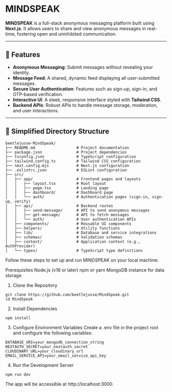 # MINDSPEAK

**MINDSPEAK** is a full-stack anonymous messaging platform built using **Next.js**. It allows users to share and view anonymous messages in real-time, fostering open and uninhibited communication.

---

## 🚀 Features

- **Anonymous Messaging**: Submit messages without revealing your identity.
- **Message Feed**: A shared, dynamic feed displaying all user-submitted messages.
- **Secure User Authentication**: Features such as sign-up, sign-in, and OTP-based verification.
- **Interactive UI**: A sleek, responsive interface styled with **Tailwind CSS**.
- **Backend APIs**: Robust APIs to handle message storage, moderation, and user interactions.

---

## 📂 Simplified Directory Structure

```plaintext
beetlejusse-MindSpeak/
├── README.md                  # Project documentation
├── package.json               # Project dependencies
├── tsconfig.json              # TypeScript configuration
├── tailwind.config.ts         # Tailwind CSS configuration
├── next.config.mjs            # Next.js configuration
├── .eslintrc.json             # ESLint configuration
├── src/
│   ├── app/                   # Frontend pages and layouts
│   │   ├── layout.tsx         # Root layout
│   │   ├── page.tsx           # Landing page
│   │   ├── dashboard/         # Dashboard page
│   │   └── auth/              # Authentication pages (sign-in, sign-up, verify)
│   ├── api/                   # Backend routes
│   │   ├── send-message/      # API to send anonymous messages
│   │   ├── get-message/       # API to fetch messages
│   │   └── auth/              # User authentication APIs
│   ├── components/            # Reusable UI components
│   ├── helpers/               # Utility functions
│   ├── lib/                   # Database and service integrations
│   ├── schemas/               # Validation schemas
│   ├── context/               # Application context (e.g., AuthProvider)
│   └── types/                 # TypeScript type definitions
```

Follow these steps to set up and run MINDSPEAK on your local machine:

Prerequisites
Node.js (v16 or later)
npm or yarn
MongoDB instance for data storage
1. Clone the Repository
```
git clone https://github.com/beetlejusse/MindSpeak.git
cd MindSpeak
```
2. Install Dependencies
```
npm install
```
3. Configure Environment Variables
Create a .env file in the project root and configure the following variables:
```
DATABASE_URI=your_mongodb_connection_string
NEXTAUTH_SECRET=your_nextauth_secret
CLOUDINARY_URL=your_cloudinary_url
EMAIL_SERVICE_API=your_email_service_api_key
```
4. Run the Development Server
```
npm run dev
```
The app will be accessible at http://localhost:3000.

